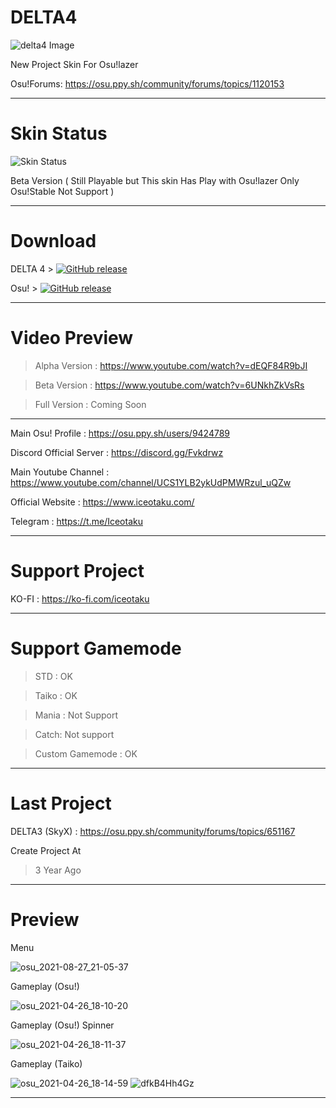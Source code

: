 # DELTA4
![delta4 Image](https://user-images.githubusercontent.com/68460824/116596142-454ab800-a94e-11eb-9940-4a6b75bb30e2.jpg)

New Project Skin For Osu!lazer

Osu!Forums: https://osu.ppy.sh/community/forums/topics/1120153

-----------------------------------------------------------------------------------------------------------------

# Skin Status
![Skin Status](https://user-images.githubusercontent.com/68460824/139641143-1825827a-3d7c-48c0-b8dc-760dcad9c71c.png)

Beta Version ( Still Playable but This skin Has Play with Osu!lazer Only Osu!Stable Not Support )

-----------------------------------------------------------------------------------------------------------------
# Download

DELTA 4 > [![GitHub release](https://img.shields.io/github/release/Iceotaku/DELTA4)](https://github.com/Iceotaku/DELTA4/releases/latest)

Osu! > [![GitHub release](https://img.shields.io/github/release/ppy/osu.svg)](https://github.com/ppy/osu/releases/latest)

-----------------------------------------------------------------------------------------------------------------


# Video Preview
> Alpha Version : https://www.youtube.com/watch?v=dEQF84R9bJI

> Beta Version : https://www.youtube.com/watch?v=6UNkhZkVsRs

> Full Version : Coming Soon

-----------------------------------------------------------------------------------------------------------------

Main Osu! Profile : https://osu.ppy.sh/users/9424789

Discord Official Server : https://discord.gg/Fvkdrwz

Main Youtube Channel : https://www.youtube.com/channel/UCS1YLB2ykUdPMWRzul_uQZw

Official Website : https://www.iceotaku.com/

Telegram : https://t.me/Iceotaku

-----------------------------------------------------------------------------------------------------------------

# Support Project

KO-FI : https://ko-fi.com/iceotaku

-----------------------------------------------------------------------------------------------------------------

# Support Gamemode

> STD : OK

> Taiko : OK

> Mania : Not Support

> Catch: Not support

> Custom Gamemode : OK

-----------------------------------------------------------------------------------------------------------------
# Last Project

DELTA3 (SkyX) : https://osu.ppy.sh/community/forums/topics/651167

Create Project At
> 3 Year Ago

-----------------------------------------------------------------------------------------------------------------

# Preview

Menu

![osu_2021-08-27_21-05-37](https://user-images.githubusercontent.com/68460824/131140034-ade71d9e-d039-41d6-b8d1-e8e0df89e471.jpg)

Gameplay (Osu!)

![osu_2021-04-26_18-10-20](https://user-images.githubusercontent.com/68460824/116597562-f3a32d00-a94f-11eb-8e73-b62fec777f23.jpg)

Gameplay (Osu!) Spinner

![osu_2021-04-26_18-11-37](https://user-images.githubusercontent.com/68460824/116598285-d458cf80-a950-11eb-8509-6f69d487804e.jpg)

Gameplay (Taiko)

![osu_2021-04-26_18-14-59](https://user-images.githubusercontent.com/68460824/116598516-1eda4c00-a951-11eb-8413-0e73e02aa369.jpg)
![dfkB4Hh4Gz](https://user-images.githubusercontent.com/68460824/116599263-0fa7ce00-a952-11eb-8682-886dd190f5d8.gif)

-----------------------------------------------------------------------------------------------------------------
